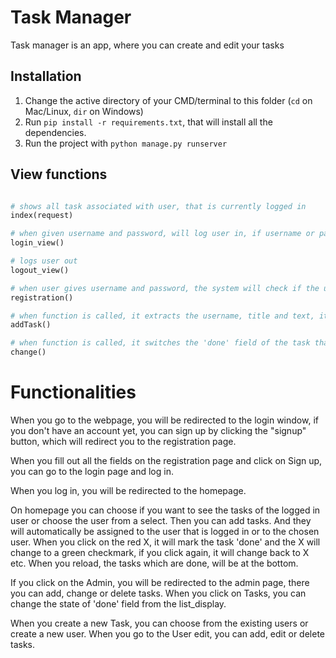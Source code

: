 # Task Manager

Task manager is an app, where you can create and edit your tasks

## Installation

1. Change the active directory of your CMD/terminal to this folder (```cd``` on Mac/Linux, ```dir``` on Windows)
2. Run ```pip install -r requirements.txt```, that will install all the dependencies.
3. Run the project with ```python manage.py runserver```

## View functions

```python

# shows all task associated with user, that is currently logged in
index(request)

# when given username and password, will log user in, if username or password is incorrect, it will give invalid credentials error
login_view()

# logs user out
logout_view()

# when user gives username and password, the system will check if the username already exists in the database and if it does, it will give an error, otherwise it will check if the passwords match and if they do, it will create an account
registration()

# when function is called, it extracts the username, title and text, it will create a task and save it, then return the id of the task
addTask()

# when function is called, it switches the 'done' field of the task that was called
change()
```


# Functionalities
When you go to the webpage, you will be redirected to the login window, if you don't have an account yet, you can sign up by clicking the "signup" button, which will redirect you to the registration page. 

When you fill out all the fields on the registration page and click on Sign up, you can go to the login page and log in. 

When you log in, you will be redirected to the homepage.

On homepage you can choose if you want to see the tasks of the logged in user or choose the user from a select. Then you can add tasks. And they will automatically be assigned to the user that is logged in or to the chosen user. When you click on the red X, it will mark the task 'done' and the X will change to a green checkmark, if you click again, it will change back to X etc. When you reload, the tasks which are done, will be at the bottom.

If you click on the Admin, you will be redirected to the admin page, there you can add, change or delete tasks. When you click on Tasks, you can change the state of 'done' field from the list_display.

When you create a new Task, you can choose from the existing users or create a new user. When you go to the User edit, you can add, edit or delete tasks.
